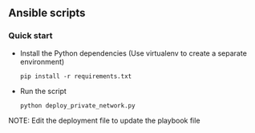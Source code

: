 ## Ansible scripts

### Quick start

* Install the Python dependencies (Use virtualenv to create a separate environment)
    ```
    pip install -r requirements.txt
    ```
* Run the script
    ```
    python deploy_private_network.py
    ```

NOTE: Edit the deployment file to update the playbook file